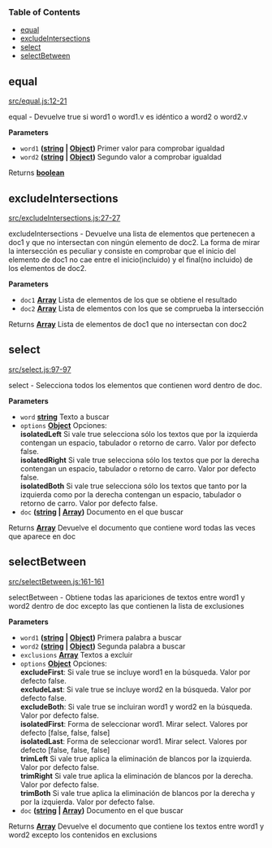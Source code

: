 <!-- Generated by documentation.js. Update this documentation by updating the source code. -->

### Table of Contents

-   [equal](#equal)
-   [excludeIntersections](#excludeintersections)
-   [select](#select)
-   [selectBetween](#selectbetween)

## equal

[src/equal.js:12-21](https://github.com/lmsp/data-ornament/blob/b253fd1990a5b5aa451fdd748b663cec81188b2c/src/equal.js#L12-L21 "Source code on GitHub")

equal - Devuelve true si word1 o word1.v es idéntico a word2 o word2.v

**Parameters**

-   `word1` **([string](https://developer.mozilla.org/en-US/docs/Web/JavaScript/Reference/Global_Objects/String) \| [Object](https://developer.mozilla.org/en-US/docs/Web/JavaScript/Reference/Global_Objects/Object))** Primer valor para comprobar igualdad
-   `word2` **([string](https://developer.mozilla.org/en-US/docs/Web/JavaScript/Reference/Global_Objects/String) \| [Object](https://developer.mozilla.org/en-US/docs/Web/JavaScript/Reference/Global_Objects/Object))** Segundo valor a comprobar igualdad

Returns **[boolean](https://developer.mozilla.org/en-US/docs/Web/JavaScript/Reference/Global_Objects/Boolean)** 

## excludeIntersections

[src/excludeIntersections.js:27-27](https://github.com/lmsp/data-ornament/blob/b253fd1990a5b5aa451fdd748b663cec81188b2c/src/excludeIntersections.js#L27-L27 "Source code on GitHub")

excludeIntersections - Devuelve una lista de elementos que pertenecen a doc1
                       y que no intersectan con ningún elemento de doc2.
                       La forma de mirar la intersección es peculiar y
                       consiste en comprobar que el inicio del elemento de doc1
                       no cae entre el inicio(incluido) y el final(no incluido)
                       de los elementos de doc2.

**Parameters**

-   `doc1` **[Array](https://developer.mozilla.org/en-US/docs/Web/JavaScript/Reference/Global_Objects/Array)** Lista de elementos de los que se obtiene el resultado
-   `doc2` **[Array](https://developer.mozilla.org/en-US/docs/Web/JavaScript/Reference/Global_Objects/Array)** Lista de elementos con los que se comprueba la intersección

Returns **[Array](https://developer.mozilla.org/en-US/docs/Web/JavaScript/Reference/Global_Objects/Array)** Lista de elementos de doc1 que no intersectan con doc2

## select

[src/select.js:97-97](https://github.com/lmsp/data-ornament/blob/b253fd1990a5b5aa451fdd748b663cec81188b2c/src/select.js#L97-L97 "Source code on GitHub")

select - Selecciona todos los elementos que contienen word dentro de doc.

**Parameters**

-   `word` **[string](https://developer.mozilla.org/en-US/docs/Web/JavaScript/Reference/Global_Objects/String)** Texto a buscar
-   `options` **[Object](https://developer.mozilla.org/en-US/docs/Web/JavaScript/Reference/Global_Objects/Object)** Opciones:<br/>
                             **isolatedLeft** Si vale true selecciona sólo los textos
                             que por la izquierda contengan un espacio, tabulador
                             o retorno de carro. Valor por defecto false.<br/>
                             **isolatedRight** Si vale true selecciona sólo los textos
                             que por la derecha contengan un espacio, tabulador o
                             retorno de carro. Valor por defecto false.<br/>
                             **isolatedBoth** Si vale true selecciona sólo los textos
                             que tanto por la izquierda como por la derecha contengan
                             un espacio, tabulador o retorno de carro. Valor por
                             defecto false.<br/>
-   `doc` **([string](https://developer.mozilla.org/en-US/docs/Web/JavaScript/Reference/Global_Objects/String) \| [Array](https://developer.mozilla.org/en-US/docs/Web/JavaScript/Reference/Global_Objects/Array))** Documento en el que buscar

Returns **[Array](https://developer.mozilla.org/en-US/docs/Web/JavaScript/Reference/Global_Objects/Array)** Devuelve el documento que contiene word todas las veces que
                 aparece en doc

## selectBetween

[src/selectBetween.js:161-161](https://github.com/lmsp/data-ornament/blob/b253fd1990a5b5aa451fdd748b663cec81188b2c/src/selectBetween.js#L161-L161 "Source code on GitHub")

selectBetween -  Obtiene todas las apariciones de textos entre word1 y word2
                 dentro de doc excepto las que contienen la lista de exclusiones

**Parameters**

-   `word1` **([string](https://developer.mozilla.org/en-US/docs/Web/JavaScript/Reference/Global_Objects/String) \| [Object](https://developer.mozilla.org/en-US/docs/Web/JavaScript/Reference/Global_Objects/Object))** Primera palabra a buscar
-   `word2` **([string](https://developer.mozilla.org/en-US/docs/Web/JavaScript/Reference/Global_Objects/String) \| [Object](https://developer.mozilla.org/en-US/docs/Web/JavaScript/Reference/Global_Objects/Object))** Segunda palabra a buscar
-   `exclusions` **[Array](https://developer.mozilla.org/en-US/docs/Web/JavaScript/Reference/Global_Objects/Array)** Textos a excluir
-   `options` **[Object](https://developer.mozilla.org/en-US/docs/Web/JavaScript/Reference/Global_Objects/Object)** Opciones:<br/>
                             **excludeFirst**: Si vale true se incluye word1 en
                             la búsqueda. Valor por defecto false.<br/>
                             **excludeLast**: Si vale true se incluye word2 en
                             la búsqueda. Valor por defecto false.<br/>
                             **excludeBoth**: Si vale true se incluiran word1 y
                             word2 en la búsqueda. Valor por defecto false.<br/>
                             **isolatedFirst**: Forma de seleccionar word1. Mirar
                             select. Valores por defecto [false, false, false]<br/>
                             **isolatedLast**: Forma de seleccionar word1. Mirar
                             select. Valores por defecto [false, false, false]<br/>
                             **trimLeft** Si vale true aplica la eliminación de
                             blancos por la izquierda. Valor por defecto false.<br/>
                             **trimRight** Si vale true aplica la eliminación de
                             blancos por la derecha. Valor por defecto false.<br/>
                             **trimBoth** Si vale true aplica la eliminación de
                             blancos por la derecha y por la izquierda. Valor por
                             defecto false.<br/>
-   `doc` **([string](https://developer.mozilla.org/en-US/docs/Web/JavaScript/Reference/Global_Objects/String) \| [Array](https://developer.mozilla.org/en-US/docs/Web/JavaScript/Reference/Global_Objects/Array))** Documento en el que buscar

Returns **[Array](https://developer.mozilla.org/en-US/docs/Web/JavaScript/Reference/Global_Objects/Array)** Devuelve el documento que contiene los textos entre word1 y
                 word2 excepto los contenidos en exclusions
